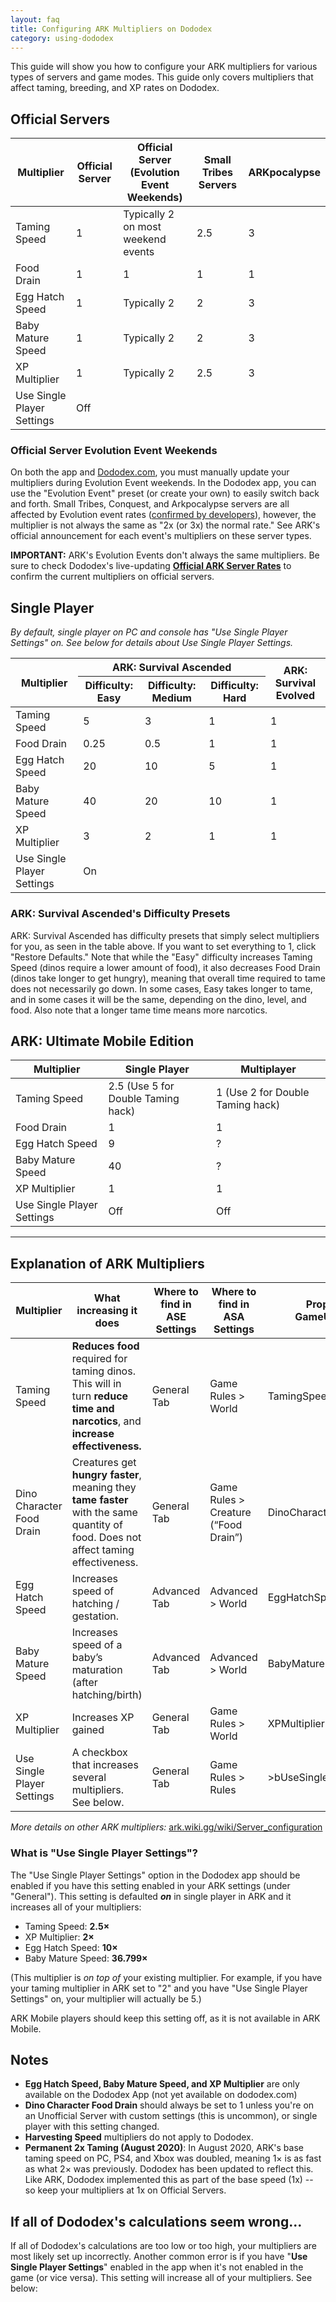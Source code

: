 ```yaml
---
layout: faq
title: Configuring ARK Multipliers on Dododex
category: using-dododex
---
```


This guide will show you how to configure your ARK multipliers for various types of servers and game modes. This guide only covers multipliers that affect taming, breeding, and XP rates on Dododex. 

<h2>Official Servers</h2>
<table class="small">
  <thead>
    <tr>
      <th>Multiplier</th>
      <th>Official Server</th>
      <th>Official Server (Evolution Event Weekends)</th>
      <th>Small Tribes Servers</th>
      <th>ARKpocalypse</th>
    </tr>
  </thead>
  <tbody>
    <tr>
      <td class="avg">Taming Speed</td>
      <td>1</td>
      <td>Typically 2 on most weekend events</td>
      <td>2.5</td>
      <td>3</td>
    </tr>
    <tr>
      <td class="avg">Food Drain</td>
      <td>1</td>
      <td>1</td>
      <td>1</td>
      <td>1</td>
    </tr>
    <tr>
      <td class="avg">Egg Hatch Speed</td>
      <td>1</td>
      <td>Typically 2</td>
      <td>2</td>
      <td>3</td>
    </tr>
    <tr>
      <td class="avg">Baby Mature Speed</td>
      <td>1</td>
      <td>Typically 2</td>
      <td>2</td>
      <td>3</td>
    </tr>
    <tr>
      <td class="avg">XP Multiplier</td>
      <td>1</td>
      <td>Typically 2</td>
      <td>2.5</td>
      <td>3</td>
    </tr>
    <tr>
      <td class="avg">Use Single Player Settings</td>
      <td colspan="4">Off</td>
    </tr>
  </tbody>
</table>

### Official Server Evolution Event Weekends

On both the app and [Dododex.com](https://www.dododex.com/), you must manually update your multipliers during Evolution Event weekends. In the Dododex app, you can use the "Evolution Event" preset (or create your own) to easily switch back and forth. Small Tribes, Conquest, and Arkpocalypse servers are all affected by Evolution event rates ([confirmed by developers](https://twitter.com/Jatheish/status/1332108397576138753)), however, the multiplier is not always the same as "2x (or 3x) the normal rate." See ARK's official announcement for each event's multipliers on these server types.

**IMPORTANT:** ARK's Evolution Events don't always the same multipliers. Be sure to check Dododex's live-updating [**Official ARK Server Rates**](https://www.dododex.com/rates)  to confirm the current multipliers on official servers.


## Single Player

_By default, single player on PC and console has "Use Single Player Settings" on. See below for details about Use Single Player Settings._

<table class="small">
  <thead>
    <tr>
      <th rowspan="2">Multiplier</th>
      <th colspan="3">ARK: Survival Ascended</th>
      <th rowspan="2">ARK: Survival Evolved</th>
    </tr>
    <tr>
      <th>Difficulty: Easy</th>
      <th>Difficulty: Medium</th>
      <th>Difficulty: Hard</th>
    </tr>
  </thead>
  <tbody>
    <tr>
      <td class="avg">Taming Speed</td>
      <td>5</td>
      <td>3</td>
      <td>1</td>
      <td>1</td>
    </tr>
    <tr>
      <td class="avg">Food Drain</td>
      <td>0.25</td>
      <td>0.5</td>
      <td>1</td>
      <td>1</td>
    </tr>
    <tr>
      <td class="avg">Egg Hatch Speed</td>
      <td>20</td>
      <td>10</td>
      <td>5</td>
      <td>1</td>
    </tr>
    <tr>
      <td class="avg">Baby Mature Speed</td>
      <td>40</td>
      <td>20</td>
      <td>10</td>
      <td>1</td>
    </tr>
    <tr>
      <td class="avg">XP Multiplier</td>
      <td>3</td>
      <td>2</td>
      <td>1</td>
      <td>1</td>
    </tr>
    <tr>
      <td class="avg">Use Single Player Settings</td>
      <td colspan="4">On</td>
    </tr>
  </tbody>
</table>

### ARK: Survival Ascended's Difficulty Presets
ARK: Survival Ascended has difficulty presets that simply select multipliers for you, as seen in the table above. If you want to set everything to 1, click "Restore Defaults." Note that while the "Easy" difficulty increases Taming Speed (dinos require a lower amount of food), it also decreases Food Drain (dinos take longer to get hungry), meaning that overall time required to tame does not necessarily go down. In some cases, Easy takes longer to tame, and in some cases it will be the same, depending on the dino, level, and food. Also note that a longer tame time means more narcotics.

## ARK: Ultimate Mobile Edition 

<table class="small">
  <thead>
    <tr>
      <th>Multiplier</th>
      <th>Single Player</th>
      <th>Multiplayer</th>
    </tr>
  </thead>
  <tbody>
    <tr>
      <td class="avg">Taming Speed</td>
      <td>2.5 (Use 5 for Double Taming hack)</td>
      <td>1 (Use 2 for Double Taming hack)</td>
    </tr>
    <tr>
      <td class="avg">Food Drain</td>
      <td>1</td>
      <td>1</td>
    </tr>
    <tr>
      <td class="avg">Egg Hatch Speed</td>
      <td>9</td>
      <td>?</td>
    </tr>
    <tr>
      <td class="avg">Baby Mature Speed</td>
      <td>40</td>
      <td>?</td>
    </tr>
    <tr>
      <td class="avg">XP Multiplier</td>
      <td>1</td>
      <td>1</td>
    </tr>
    <tr>
      <td class="avg">Use Single Player Settings</td>
      <td>Off</td>
      <td>Off</td>
    </tr>
  </tbody>
</table>

---


## Explanation of ARK Multipliers

<table class="small">
  <thead>
    <tr>
      <th>Multiplier</th>
      <th>What increasing it does</th>
      <th>Where to find in ASE Settings</th>
      <th>Where to find in ASA Settings</th>
      <th>Property name in GameUserSettings.ini</th>
    </tr>
  </thead>
  <tbody>
    <tr>
      <td class="avg">Taming Speed</td>
      <td class="small"><strong>Reduces food</strong> required for taming dinos. This will in turn <strong>reduce time and narcotics</strong>, and <strong>increase effectiveness.</strong></td>
      <td>General Tab</td>
      <td>Game Rules &gt; World</td>
      <td>TamingSpeedMultiplier</td>
    </tr>
    <tr>
      <td class="avg">Dino Character Food Drain</td>
      <td class="small">Creatures get <strong>hungry faster</strong>, meaning they <strong>tame faster</strong> with the same quantity of food. Does not affect taming effectiveness.</td>
      <td>General Tab</td>
      <td>Game Rules &gt; Creature (“Food Drain”)</td>
      <td>DinoCharacterFoodDrainMultiplier</td>
    </tr>
    <tr>
      <td class="avg">Egg Hatch Speed</td>
      <td class="small">Increases speed of hatching / gestation.</td>
      <td>Advanced Tab</td>
      <td>Advanced &gt; World</td>
      <td>EggHatchSpeedMultiplier</td>
    </tr>
    <tr>
      <td class="avg">Baby Mature Speed</td>
      <td class="small">Increases speed of a baby’s maturation (after hatching/birth)</td>
      <td>Advanced Tab</td>
      <td>Advanced &gt; World</td>
      <td>BabyMatureSpeedMultiplier</td>
    </tr>
    <tr>
      <td class="avg">XP Multiplier</td>
      <td class="small">Increases XP gained</td>
      <td>General Tab</td>
      <td>Game Rules &gt; World</td>
      <td>XPMultiplier</td>
    </tr>
    <tr>
      <td class="avg">Use Single Player Settings</td>
      <td class="small">A checkbox that increases several multipliers. See below.</td>
      <td>General Tab</td>
      <td>Game Rules &gt; Rules</td>
      <td>>bUseSingleplayerSettings</td>
    </tr>
  </tbody>
</table>

_More details on other ARK multipliers:_ [ark.wiki.gg/wiki/Server_configuration](https://ark.wiki.gg/wiki/Server_configuration)

### What is "Use Single Player Settings"?

The "Use Single Player Settings" option in the Dododex app should be enabled if you have this setting enabled in your ARK settings (under "General"). This setting is defaulted _**on**_ in single player in ARK and it increases all of your multipliers:  

* Taming Speed: **2.5×**
* XP Multiplier: **2×**
* Egg Hatch Speed: **10×**
* Baby Mature Speed: **36.799×**
  
(This multiplier is _on top of_ your existing multiplier. For example, if you have your taming multiplier in ARK set to "2" and you have "Use Single Player Settings" on, your multiplier will actually be 5.)   
 
ARK Mobile players should keep this setting off, as it is not available in ARK Mobile.


## Notes

* **Egg Hatch Speed, Baby Mature Speed, and XP Multiplier** are only available on the Dododex App (not yet available on dododex.com) 
* **Dino Character Food Drain** should always be set to 1 unless you're on an Unofficial Server with custom settings (this is uncommon), or single player with this setting changed.
* **Harvesting Speed** multipliers do not apply to Dododex.
* **Permanent 2x Taming (August 2020)**: In August 2020, ARK's base taming speed on PC, PS4, and Xbox was doubled, meaning 1× is as fast as what 2× was previously. Dododex has been updated to reflect this. Like ARK, Dododex implemented this as part of the base speed (1x) -- so keep your multipliers at 1x on Official Servers.


## If all of Dododex's calculations seem wrong...

If all of Dododex's calculations are too low or too high, your multipliers are most likely set up incorrectly. Another common error is if you have "**Use Single Player Settings**" enabled in the app when it's not enabled in the game (or vice versa). This setting will increase all of your multipliers. See below:

